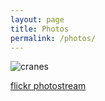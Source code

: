 ```yaml
---
layout: page
title: Photos
permalink: /photos/
---
```



![cranes]("_files/origami.jpg")

[flickr photostream](http://www.flickr.com/photos/58004717@N06/sets/)